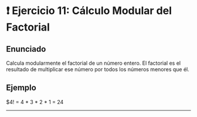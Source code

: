 # ❗ Ejercicio 11: Cálculo Modular del Factorial

## Enunciado

Calcula modularmente el factorial de un número entero. El factorial es el resultado de multiplicar ese número por todos los números menores que él. 

## Ejemplo

$4! = 4 * 3 * 2 * 1 = 24

---